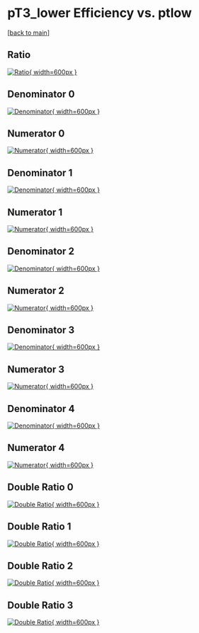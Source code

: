 # pT3_lower Efficiency vs. ptlow

[[back to main](./)]



## Ratio

[![Ratio](../mtv/var/pT3_lower_loweta_211_-1_eff_ptlow.png){ width=600px }](../mtv/var/pT3_lower_loweta_211_-1_eff_ptlow.pdf)

## Denominator 0

[![Denominator](../mtv/den/pT3_lower_loweta_211_-1_eff_ptlow_den0.png){ width=600px }](../mtv/den/pT3_lower_loweta_211_-1_eff_ptlow_den0.pdf)

## Numerator 0

[![Numerator](../mtv/num/pT3_lower_loweta_211_-1_eff_ptlow_num0.png){ width=600px }](../mtv/num/pT3_lower_loweta_211_-1_eff_ptlow_num0.pdf)

## Denominator 1

[![Denominator](../mtv/den/pT3_lower_loweta_211_-1_eff_ptlow_den1.png){ width=600px }](../mtv/den/pT3_lower_loweta_211_-1_eff_ptlow_den1.pdf)

## Numerator 1

[![Numerator](../mtv/num/pT3_lower_loweta_211_-1_eff_ptlow_num1.png){ width=600px }](../mtv/num/pT3_lower_loweta_211_-1_eff_ptlow_num1.pdf)

## Denominator 2

[![Denominator](../mtv/den/pT3_lower_loweta_211_-1_eff_ptlow_den2.png){ width=600px }](../mtv/den/pT3_lower_loweta_211_-1_eff_ptlow_den2.pdf)

## Numerator 2

[![Numerator](../mtv/num/pT3_lower_loweta_211_-1_eff_ptlow_num2.png){ width=600px }](../mtv/num/pT3_lower_loweta_211_-1_eff_ptlow_num2.pdf)

## Denominator 3

[![Denominator](../mtv/den/pT3_lower_loweta_211_-1_eff_ptlow_den3.png){ width=600px }](../mtv/den/pT3_lower_loweta_211_-1_eff_ptlow_den3.pdf)

## Numerator 3

[![Numerator](../mtv/num/pT3_lower_loweta_211_-1_eff_ptlow_num3.png){ width=600px }](../mtv/num/pT3_lower_loweta_211_-1_eff_ptlow_num3.pdf)

## Denominator 4

[![Denominator](../mtv/den/pT3_lower_loweta_211_-1_eff_ptlow_den4.png){ width=600px }](../mtv/den/pT3_lower_loweta_211_-1_eff_ptlow_den4.pdf)

## Numerator 4

[![Numerator](../mtv/num/pT3_lower_loweta_211_-1_eff_ptlow_num4.png){ width=600px }](../mtv/num/pT3_lower_loweta_211_-1_eff_ptlow_num4.pdf)

## Double Ratio 0

[![Double Ratio](../mtv/ratio/pT3_lower_loweta_211_-1_eff_ptlow_ratio0.png){ width=600px }](../mtv/ratio/pT3_lower_loweta_211_-1_eff_ptlow_ratio0.pdf)

## Double Ratio 1

[![Double Ratio](../mtv/ratio/pT3_lower_loweta_211_-1_eff_ptlow_ratio1.png){ width=600px }](../mtv/ratio/pT3_lower_loweta_211_-1_eff_ptlow_ratio1.pdf)

## Double Ratio 2

[![Double Ratio](../mtv/ratio/pT3_lower_loweta_211_-1_eff_ptlow_ratio2.png){ width=600px }](../mtv/ratio/pT3_lower_loweta_211_-1_eff_ptlow_ratio2.pdf)

## Double Ratio 3

[![Double Ratio](../mtv/ratio/pT3_lower_loweta_211_-1_eff_ptlow_ratio3.png){ width=600px }](../mtv/ratio/pT3_lower_loweta_211_-1_eff_ptlow_ratio3.pdf)

